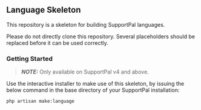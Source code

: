 ## Language Skeleton 

This repository is a skeleton for building SupportPal languages.

Please do not directly clone this repository. Several placeholders should be replaced
 before it can be used correctly.
 
### Getting Started

> **_NOTE:_**  Only available on SupportPal v4 and above.

Use the interactive installer to make use of this skeleton, by issuing the below
command in the base directory of your SupportPal installation:
````
php artisan make:language
````
 